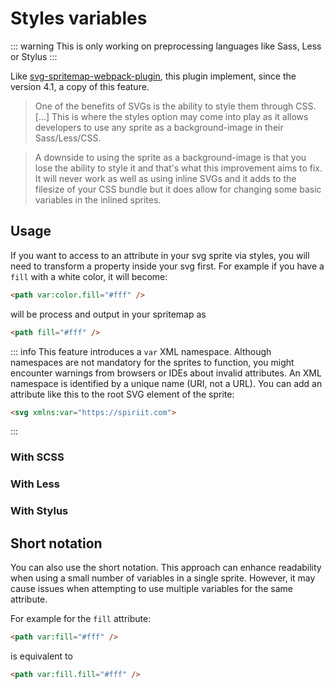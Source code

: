 # Styles variables

::: warning
This is only working on preprocessing languages like Sass, Less or Stylus
:::

Like [svg-spritemap-webpack-plugin](https://github.com/cascornelissen/svg-spritemap-webpack-plugin/blob/master/docs/variables.md), this plugin implement, since the version 4.1, a copy of this feature.

> One of the benefits of SVGs is the ability to style them through CSS. [...] This is where the styles option may come into play as it allows developers to use any sprite as a background-image in their Sass/Less/CSS.

>A downside to using the sprite as a background-image is that you lose the ability to style it and that's what this improvement aims to fix. It will never work as well as using inline SVGs and it adds to the filesize of your CSS bundle but it does allow for changing some basic variables in the inlined sprites.

## Usage

If you want to access to an attribute in your svg sprite via styles, you will need to transform a property inside your svg first. For example if you have a `fill` with a white color, it will become:

```html
<path var:color.fill="#fff" />
```

will be process and output in your spritemap as

```html
<path fill="#fff" />
```

::: info
This feature introduces a `var` XML namespace. Although namespaces are not mandatory for the sprites to function, you might encounter warnings from browsers or IDEs about invalid attributes. An XML namespace is identified by a unique name (URI, not a URL). You can add an attribute like this to the root SVG element of the sprite:

```html
<svg xmlns:var="https://spiriit.com">
```
:::

### With SCSS

### With Less

### With Stylus


## Short notation

You can also use the short notation. This approach can enhance readability when using a small number of variables in a single sprite. However, it may cause issues when attempting to use multiple variables for the same attribute.

For example for the `fill` attribute:

```html
<path var:fill="#fff" />
```

is equivalent to

```html
<path var:fill.fill="#fff" />
```

